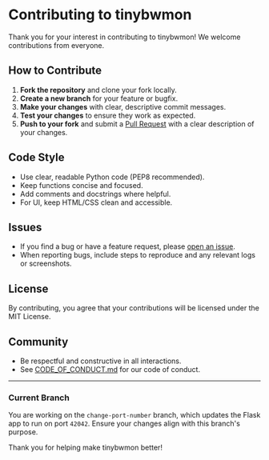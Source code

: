 # Contributing to tinybwmon

Thank you for your interest in contributing to tinybwmon! We welcome contributions from everyone.

## How to Contribute

1. **Fork the repository** and clone your fork locally.
2. **Create a new branch** for your feature or bugfix.
3. **Make your changes** with clear, descriptive commit messages.
4. **Test your changes** to ensure they work as expected.
5. **Push to your fork** and submit a [Pull Request](https://github.com/ElSrJuez/tinybwmon/pulls) with a clear description of your changes.

## Code Style
- Use clear, readable Python code (PEP8 recommended).
- Keep functions concise and focused.
- Add comments and docstrings where helpful.
- For UI, keep HTML/CSS clean and accessible.

## Issues
- If you find a bug or have a feature request, please [open an issue](https://github.com/ElSrJuez/tinybwmon/issues).
- When reporting bugs, include steps to reproduce and any relevant logs or screenshots.

## License
By contributing, you agree that your contributions will be licensed under the MIT License.

## Community
- Be respectful and constructive in all interactions.
- See [CODE_OF_CONDUCT.md](https://github.com/ElSrJuez/tinybwmon/blob/main/CODE_OF_CONDUCT.md) for our code of conduct.

---

### Current Branch
You are working on the `change-port-number` branch, which updates the Flask app to run on port `42042`. Ensure your changes align with this branch's purpose.

Thank you for helping make tinybwmon better!
